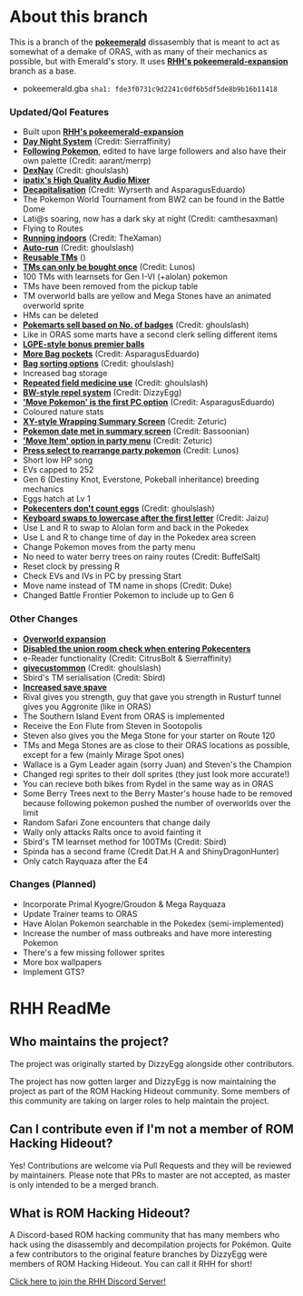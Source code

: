 # About this branch
This is a branch of the [**pokeemerald**](https://travis-ci.org/pret/pokeemerald) dissasembly that is meant to act as somewhat of a demake of ORAS, with as many of their mechanics as possible, but with Emerald's story.
It uses [**RHH's pokeemerald-expansion**](https://github.com/rh-hideout/pokeemerald-expansion) branch as a base.

* pokeemerald.gba `sha1: fde3f0731c9d2241c0df6b5df5de8b9b16b11418`

### Updated/Qol Features
* Built upon [**RHH's pokeemerald-expansion**](https://github.com/rh-hideout/pokeemerald-expansion)
* [**Day Night System**](https://github.com/Sierraffinity/pokeemerald/tree/daynight) (Credit: Sierraffinity)
* [**Following Pokemon**](https://github.com/aarant/pokeemerald), edited to have large followers and also have their own palette (Credit: aarant/merrp)
* [**DexNav**](https://github.com/ghoulslash/pokeemerald/tree/dexnav) (Credit: ghoulslash)
* [**ipatix's High Quality Audio Mixer**](https://github.com/pret/pokeemerald/wiki/Implementing-ipatix's-High-Quality-Audio-Mixer)
* [**Decapitalisation**](https://github.com/AsparagusEduardo/pokeemerald/tree/Decapitalization) (Credit: Wyrserth and AsparagusEduardo)
* The Pokemon World Tournament from BW2 can be found in the Battle Dome
* Lati@s soaring, now has a dark sky at night (Credit: camthesaxman)
* Flying to Routes
* [**Running indoors**](https://www.pokecommunity.com/showpost.php?p=9990848&postcount=14) (Credit: TheXaman)
* [**Auto-run**](https://www.pokecommunity.com/showpost.php?p=10161076&postcount=72) (Credit: ghoulslash)
* [**Reusable TMs**](https://github.com/pret/pokeemerald/wiki/Infinite-TM-usage) ()
* [**TMs can only be bought once**](https://www.pokecommunity.com/showpost.php?p=10182590&postcount=117) (Credit: Lunos)
* 100 TMs with learnsets for Gen I-VI (+alolan) pokemon
* TMs have been removed from the pickup table
* TM overworld balls are yellow and Mega Stones have an animated overworld sprite
* HMs can be deleted
* [**Pokemarts sell based on No. of badges**](https://www.pokecommunity.com/showpost.php?p=10172995&postcount=96) (Credit: ghoulslash)
* Like in ORAS some marts have a second clerk selling different items
* [**LGPE-style bonus premier balls**](https://github.com/pret/pokeemerald/wiki/LGPE-Style-Bonus-Premier-Balls)
* [**More Bag pockets**](https://www.pokecommunity.com/showthread.php?t=424360) (Credit: AsparagusEduardo)
* [**Bag sorting options**](https://www.pokecommunity.com/showpost.php?p=10167488&postcount=84) (Credit: ghoulslash)
* Increased bag storage
* [**Repeated field medicine use**](https://www.pokecommunity.com/showpost.php?p=10206290&postcount=148) (Credit: ghoulslash)
* [**BW-style repel system**](https://www.pokecommunity.com/showpost.php?p=9986048&postcount=9) (Credit: DizzyEgg)
* [**'Move Pokemon' is the first PC option**](https://www.pokecommunity.com/showpost.php?p=10065761&postcount=29) (Credit: AsparagusEduardo)
* Coloured nature stats
* [**XY-style Wrapping Summary Screen**](https://www.pokecommunity.com/showpost.php?p=10060875&postcount=27) (Credit: Zeturic)
* [**Pokemon date met in summary screen**](https://github.com/Bassoonian/pokeemerald-expansion/commit/3d17180805416c22f34dd4d1bbbe50aa7c4a14dd) (Credit: Bassoonian)
* [**'Move Item' option in party menu**](https://www.pokecommunity.com/showpost.php?p=10120157&postcount=43) (Credit: Zeturic)
* [**Press select to rearrange party pokemon**](https://www.pokecommunity.com/showpost.php?p=10420662&postcount=312) (Credit: Lunos)
* Short low HP song
* EVs capped to 252
* Gen 6 (Destiny Knot, Everstone, Pokeball inheritance) breeding mechanics
* Eggs hatch at Lv 1
* [**Pokecenters don't count eggs**](https://github.com/pret/pokeemerald/wiki/Pokecenters-Disregard-Eggs) (Credit: ghoulslash)
* [**Keyboard swaps to lowercase after the first letter**](https://www.pokecommunity.com/showpost.php?p=10199896&postcount=139) (Credit: Jaizu)
* Use L and R to swap to Alolan form and back in the Pokedex
* Use L and R to change time of day in the Pokedex area screen
* Change Pokemon moves from the party menu
* No need to water berry trees on rainy routes (Credit: BuffelSalt)
* Reset clock by pressing R
* Check EVs and IVs in PC by pressing Start
* Move name instead of TM name in shops (Credit: Duke)
* Changed Battle Frontier Pokemon to include up to Gen 6

### Other Changes
* [**Overworld expansion**](https://github.com/ghoulslash/pokeemerald/tree/overworld-expansion)
* [**Disabled the union room check when entering Pokecenters**](https://github.com/pret/pokeemerald/wiki/Disabling-Union-Room-check-when-entering-Pok%C3%A9mon-Centers.)
* e-Reader functionality (Credit: CitrusBolt & Sierraffinity)
* [**givecustommon**](https://www.pokecommunity.com/showpost.php?p=10203404&postcount=143) (Credit: ghoulslash)
* Sbird's TM serialisation (Credit: Sbird)
* [**Increased save spave**](https://github.com/pret/pokeemerald/wiki/Extra-save-space-with-two-lines-of-code)
* Rival gives you strength, guy that gave you strength in Rusturf tunnel gives you Aggronite (like in ORAS)
* The Southern Island Event from ORAS is implemented
* Receive the Eon Flute from Steven in Sootopolis
* Steven also gives you the Mega Stone for your starter on Route 120
* TMs and Mega Stones are as close to their ORAS locations as possible, except for a few (mainly Mirage Spot ones)
* Wallace is a Gym Leader again (sorry Juan) and Steven's the Champion
* Changed regi sprites to their doll sprites (they just look more accurate!)
* You can recieve both bikes from Rydel in the same way as in ORAS
* Some Berry Trees next to the Berry Master's house hade to be removed because following pokemon pushed the number of overworlds over the limit
* Random Safari Zone encounters that change daily
* Wally only attacks Ralts once to avoid fainting it
* Sbird's TM learnset method for 100TMs (Credit: Sbird)
* Spinda has a second frame (Credit Dat.H A and ShinyDragonHunter)
* Only catch Rayquaza after the E4

### Changes (Planned)
* Incorporate Primal Kyogre/Groudon & Mega Rayquaza
* Update Trainer teams to ORAS
* Have Alolan Pokemon searchable in the Pokedex (semi-implemented)
* Increase the number of mass outbreaks and have more interesting Pokemon
* There's a few missing follower sprites
* More box wallpapers
* Implement GTS?


# RHH ReadMe
## Who maintains the project?

The project was originally started by DizzyEgg alongside other contributors.

The project has now gotten larger and DizzyEgg is now maintaining the project as part of the ROM Hacking Hideout community. Some members of this community are taking on larger roles to help maintain the project.

## Can I contribute even if I'm not a member of ROM Hacking Hideout?

Yes! Contributions are welcome via Pull Requests and they will be reviewed by maintainers. Please note that PRs to master are not accepted, as master is only intended to be a merged branch.

## What is ROM Hacking Hideout?

A Discord-based ROM hacking community that has many members who hack using the disassembly and decompilation projects for Pokémon. Quite a few contributors to the original feature branches by DizzyEgg were members of ROM Hacking Hideout. You can call it RHH for short!

[Click here to join the RHH Discord Server!](https://discord.gg/6CzjAG6GZk)
